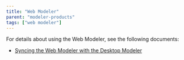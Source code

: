 ```yaml
---
title: "Web Modeler"
parent: "modeler-products"
tags: ["web modeler"]
---
```


For details about using the Web Modeler, see the following documents:

* [Syncing the Web Modeler with the Desktop Modeler](desktop-webmodeler)
